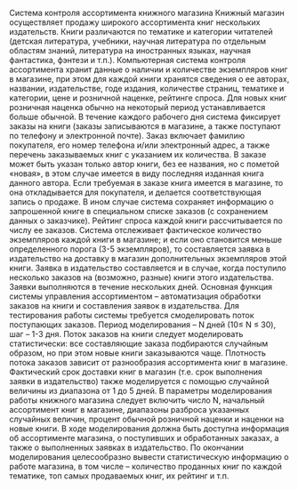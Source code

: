 Система контроля ассортимента
книжного магазина Книжный магазин осуществляет
продажу широкого ассортимента книг нескольких
издательств. Книги различаются по тематике и категории читателей
(детская литература, учебники, научная литература по отдельным областям
знаний, литература на иностранных языках, научная фантастика, фэнтези и
т.п.). Компьютерная система контроля ассортимента хранит данные о
наличии и количестве экземпляров книг в магазине, при этом для каждой
книги хранятся сведения о ее авторах, названии, издательстве, годе
издания, количестве страниц, тематике и категории, цене и розничной
наценке, рейтинге спроса. Для новых книг розничная наценка
обычно на некоторый период устанавливается больше обычной.
В течение каждого рабочего дня система фиксирует заказы на
книги (заказы записываются в магазине, а также поступают по телефону и
электронной почте). Заказ включает фамилию покупателя, его номер телефона
и/или электронный адрес, а также перечень заказываемых книг с указанием их
количества. В заказе может быть указан только автор книги, без ее названия, но с
пометой «новая», в этом случае имеется в виду последняя изданная книга
данного автора. Если требуемая в заказе книга имеется в магазине, то она
откладывается для покупателя, и делается соответствующая запись о продаже. В
ином случае система сохраняет информацию о запрошенной книге в
специальном списке заказов (с сохранением данных о заказчике). Рейтинг
спроса каждой книги рассчитывается по числу ее заказов.
Система отслеживает фактическое количество экземпляров каждой книги
в магазине; и если оно становится меньше определенного порога (3-5
экземпляров), то составляется заявка в издательство на
доставку в магазин дополнительных экземпляров этой книги. Заявка в
издательство составляется и в случае, когда поступило несколько заказов на
(возможно, разные) книги этого издательства. Заявки выполняются в течение
нескольких дней.
Основная функция системы управления ассортиментом – автоматизация
обработки заказов на книги и составления заявок в издательства. Для
тестирования работы системы требуется смоделировать поток поступающих
заказов. Период моделирования – N дней (10≤ N ≤ 30), шаг – 1-3 дня.
Поток заказов на книги следует моделировать статистически: все
составляющие заказа подбираются случайным образом, но при этом новые книги
заказываются чаще. Плотность потока заказов зависит от разнообразия
ассортимента книг в магазине. Фактический срок доставки книг в магазин (т.е.
срок выполнения заявки в издательство) также моделируется с помощью
случайной величины из диапазона от 1 до 5 дней.
В параметры моделирования работы книжного магазина следует включить
число N, начальный ассортимент книг в магазине, диапазоны разброса указанных
случайных величин, процент обычной розничной наценки и наценки на новые
книги. В ходе моделирования должна быть доступна информация об
ассортименте магазина, о поступивших и обработанных заказах, а также о
выполненных заявках в издательство. По окончании моделирования
целесообразно вывести статистическую информацию о работе магазина, в том
числе – количество проданных книг по каждой тематике, топ самых
продаваемых книг, их рейтинг и т.п.
